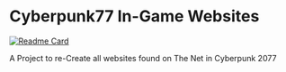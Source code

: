 # Cyberpunk77 In-Game Websites

[![Readme Card](https://github-readme-stats.vercel.app/api/pin/?username=the4rcanist&repo=cyberpunk77-ingame-websites&theme=highcontrast)](https://github.com/anuraghazra/github-readme-stats)

A Project to re-Create all websites found on The Net in Cyberpunk 2077




